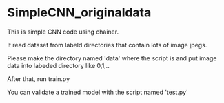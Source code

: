 # SimpleCNN_originaldata
This is simple CNN code using chainer.

It read dataset from labeld directories that contain lots of image jpegs.

Please make the directory named 'data' where the script is 
and put image data into labeded directory like 0,1,..

After that, run train.py

You can validate a trained model with the script named 'test.py'

